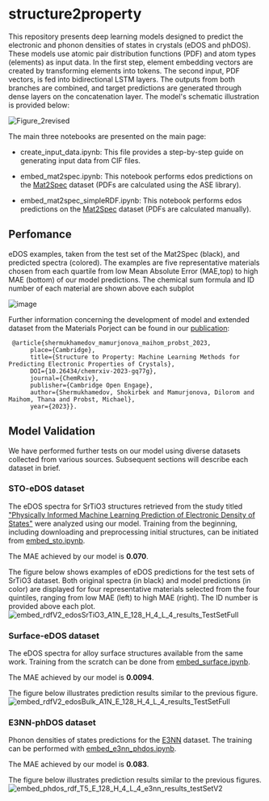 # structure2property

This repository presents deep learning models designed to predict the electronic and phonon densities of states in crystals (eDOS and phDOS). These models use atomic pair distribution functions (PDF) and atom types (elements) as input data. In the first step, element embedding vectors are created by transforming elements into tokens. The second input, PDF vectors, is fed into bidirectional LSTM layers. The outputs from both branches are combined, and target predictions are generated through dense layers on the concatenation layer. The model's schematic illustration is provided below:

![Figure_2revised](https://github.com/dmamur/struct2prop/assets/129986239/cd7579e5-18b5-4e13-81c3-118456ab4449)

The main three notebooks are presented on the main page:
- create_input_data.ipynb: This file provides a step-by-step guide on generating input data from CIF files.

- embed_mat2spec.ipynb: This notebook performs edos predictions on the [Mat2Spec](https://github.com/gomes-lab/Mat2Spec) dataset (PDFs are calculated using the ASE library).
  
- embed_mat2spec_simpleRDF.ipynb: This notebook performs edos predictions on the [Mat2Spec](https://github.com/gomes-lab/Mat2Spec) dataset (PDFs are calculated manually).

## Perfomance
eDOS examples, taken from the test set of the Mat2Spec (black), and predicted spectra (colored). The examples are five representative materials chosen from each quartile from low Mean Absolute Error (MAE,top) to high MAE (bottom) of our model predictions. The chemical sum formula and ID number of each material are shown above each subplot

![image](https://github.com/dmamur/struct2prop/assets/129986239/40df60a8-5981-4274-9010-5ba1b101b896)






Further information concerning the development of model and extended dataset from the Materials Porject can be found in our [publication]([https://arxiv.org/abs/2309.09355](https://chemrxiv.org/engage/chemrxiv/article-details/6564ef0c29a13c4d47208248)):
```
 @article{shermukhamedov_mamurjonova_maihom_probst_2023,
      place={Cambridge},
      title={Structure to Property: Machine Learning Methods for Predicting Electronic Properties of Crystals},
      DOI={10.26434/chemrxiv-2023-gq77g},
      journal={ChemRxiv},
      publisher={Cambridge Open Engage},
      author={Shermukhamedov, Shokirbek and Mamurjonova, Dilorom and Maihom, Thana and Probst, Michael},
      year={2023}}.
```

## Model Validation
We have performed further tests on our model using diverse datasets collected from various sources. Subsequent sections will describe each dataset in brief.
### STO-eDOS dataset
The eDOS spectra for SrTiO3 structures retrieved from the study titled ["Physically Informed Machine Learning Prediction of Electronic Density of States"](https://pubs.acs.org/doi/abs/10.1021/acs.chemmater.1c04252) were analyzed using our model. 
Training from the beginning, including downloading and preprocessing initial structures, can be initiated from [embed_sto.ipynb](https://github.com/dmamur/struct2prop/blob/main/add/embed_sto.ipynb).

The MAE achieved by our model is **0.070**.

The figure below shows examples of eDOS predictions for the test sets of SrTiO3 dataset. Both original spectra (in black) and model predictions (in color) are displayed for four representative materials selected from the four quintiles, ranging from low MAE (left) to high MAE (right). The ID number is provided above each plot.
![embed_rdfV2_edosSrTiO3_A1N_E_128_H_4_L_4_results_TestSetFull](https://github.com/dmamur/struct2prop/assets/129986239/e645c56d-3236-4203-a979-40072eb99546)
### Surface-eDOS dataset
The eDOS spectra for alloy surface structures available from the same work. Training from the scratch can be done from [embed_surface.ipynb](https://github.com/dmamur/struct2prop/blob/main/add/embed_surface.ipynb). 

The MAE achieved by our model is **0.0094**. 

The figure below illustrates prediction results similar to the previous figure.
![embed_rdfV2_edosBulk_A1N_E_128_H_4_L_4_results_TestSetFull](https://github.com/dmamur/struct2prop/assets/129986239/91bf044d-932d-43a7-a465-e63a538ed047)
### E3NN-phDOS dataset
Phonon densities of states predictions for the [E3NN](https://github.com/zhantaochen/phonondos_e3nn) dataset. The training can be performed with [embed_e3nn_phdos.ipynb](https://github.com/dmamur/struct2prop/blob/main/add/embed_e3nn_phdos.ipynb). 

The MAE achieved by our model is **0.083**. 

The figure below illustrates prediction results similar to the previous figures.
![embed_phdos_rdf_T5_E_128_H_4_L_4_e3nn_results_testSetV2](https://github.com/dmamur/struct2prop/assets/129986239/9adbad45-c6ce-479d-a085-6c257b50f54e)
